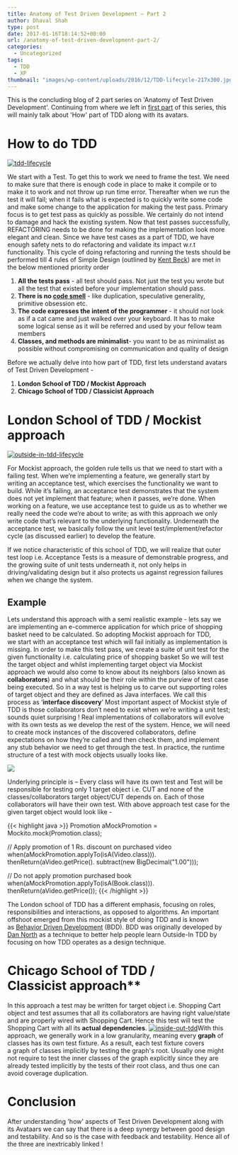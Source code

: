 ```yaml
---
title: Anatomy of Test Driven Development – Part 2
author: Dhaval Shah
type: post
date: 2017-01-16T18:14:52+00:00
url: /anatomy-of-test-driven-development-part-2/
categories:
  - Uncategorized
tags:
  - TDD
  - XP
thumbnail: "images/wp-content/uploads/2016/12/TDD-lifecycle-217x300.jpg"
---
```


This is the concluding blog of 2 part series on 'Anatomy of Test Driven Development'. Continuing from where we left in [first part](https://dhaval-shah.com/anatomy-of-test-driven-development-part-1/) of this series, this will mainly talk about 'How' part of TDD along with its avatars.

# How to do TDD

[![tdd-lifecycle](https://www.dhaval-shah.com/images/wp-content/uploads/2016/12/TDD-lifecycle-217x300.jpg)](https://www.dhaval-shah.com/images/wp-content/uploads/2016/12/TDD-lifecycle.jpg)

We start with a Test. To get this to work we need to frame the test. We need to make sure that there is enough code in place to make it compile or to make it to work and not throw up run time error. Thereafter when we run the test it will fail; when it fails what is expected is to quickly write some code and make some change to the application for making the test pass. Primary focus is to get test pass as quickly as possible. We certainly do not intend to damage and hack the existing system. Now that test passes successfully, REFACTORING needs to be done for making the implementation look more elegant and clean. Since we have test cases as a part of TDD, we have enough safety nets to do refactoring and validate its impact w.r.t functionality. This cycle of doing refactoring and running the tests should be performed till 4 rules of Simple Design (outlined by [Kent Beck](https://en.wikipedia.org/wiki/Kent_Beck)) are met in the below mentioned priority order

1.  **All the tests pass** - all test should pass. Not just the test you wrote but all the test that existed before your implementation should pass.
2.  **There is no [code smell](https://sourcemaking.com/refactoring/smells)** - like duplication, speculative generality, primitive obsession etc.
3.  **The code expresses the intent of the programmer** - it should not look as if a cat came and just walked over your keyboard. It has to make some logical sense as it will be referred and used by your fellow team members
4.  **Classes, and methods are minimalist**- you want to be as minimalist as possible without compromising on communication and quality of design

Before we actually delve into how part of TDD, first lets understand avatars of Test Driven Development -

1.  **London School of TDD / Mockist Approach**
2.  **Chicago School of TDD / Classicist Approach**

# London School of TDD / Mockist approach

[![outside-in-tdd-lifecycle](https://www.dhaval-shah.com/images/wp-content/uploads/2017/01/outside-in-tdd-lifecycle.jpg)](https://www.dhaval-shah.com/images/wp-content/uploads/2017/01/outside-in-tdd-lifecycle.jpg)

For Mockist approach, the golden rule tells us that we need to start with a failing test. When we’re implementing a feature, we generally start by writing an acceptance test, which exercises the functionality we want to build. While it’s failing, an acceptance test demonstrates that the system does not yet implement that feature; when it passes, we’re done. When working on a feature, we use acceptance test to guide us as to whether we really need the code we’re about to write; as with this approach we only write code that’s relevant to the underlying functionality. Underneath the acceptance test, we basically follow the unit level test/implement/refactor cycle (as discussed earlier) to develop the feature.

If we notice characteristic of this school of TDD, we will realize that outer test loop i.e. Acceptance Tests is a measure of demonstrable progress, and the growing suite of unit tests underneath it, not only helps in driving/validating design but it also protects us against regression failures when we change the system.

## Example
Lets understand this approach with a semi realistic example - lets say we are implementing an e-commerce application for which price of shopping basket need to be calculated. So adopting Mockist approach for TDD, we start with an acceptance test which will fail initially as implementation is missing. In order to make this test pass, we create a suite of unit test for the given functionality i.e. calculating price of shopping basket So we will test the target object and whilst implementing target object via Mockist approach we would also come to know about its neighbors (also known as **collaborators**) and what should be their role within the purview of test case being executed. So in a way test is helping us to carve out supporting roles of target object and they are defined as Java interfaces. We call this process as ‘**interface discovery**’ Most important aspect of Mockist style of TDD is those collaborators don’t need to exist when we’re writing a unit test; sounds quiet surprising ! Real implementations of collaborators will evolve with its own tests as we develop the rest of the system. Hence, we will need to create mock instances of the discovered collaborators, define expectations on how they’re called and then check them, and implement any stub behavior we need to get through the test. In practice, the runtime structure of a test with mock objects usually looks like.

[![](https://www.dhaval-shah.com/images/wp-content/uploads/2017/01/outside-in-tdd-basket-price-example-2.png)](https://www.dhaval-shah.com/images/wp-content/uploads/2017/01/outside-in-tdd-basket-price-example-2.png)

Underlying principle is – Every class will have its own test and Test will be responsible for testing only 1 target object i.e. CUT and none of the classes/collaborators target object/CUT depends on. Each of those collaborators will have their own test. With above approach test case for the given target object would look like -

{{< highlight java >}}
Promotion aMockPromotion = Mockito.mock(Promotion.class);

// Apply promotion of 1 Rs. discount on purchased video
when(aMockPromotion.applyTo(isA(Video.class))).
     thenReturn(aVideo.getPrice().
     subtract(new BigDecimal("1.00")));

// Do not apply promotion purchased book
when(aMockPromotion.applyTo(isA(Book.class))).
     thenReturn(aVideo.getPrice());
{{< /highlight >}}

The London school of TDD has a different emphasis, focusing on roles, responsibilities and interactions, as opposed to algorithms. An important offshoot emerged from this mockist style of doing TDD and is known as [Behavior Driven Development](http://dannorth.net/introducing-bdd/) (BDD). BDD was originally developed by [Dan North](https://dannorth.net/about/) as a technique to better help people learn Outside-In TDD by focusing on how TDD operates as a design technique.

# Chicago School of TDD / Classicist approach**
In this approach a test may be written for target object i.e. Shopping Cart object and test assumes that all its collaborators are having right value/state and are properly wired with Shopping Cart. Hence this test will test the Shopping Cart with all its **actual dependencies**. [![inside-out-tdd](https://www.dhaval-shah.com/images/wp-content/uploads/2017/01/inside-out-tdd.jpg)](https://www.dhaval-shah.com/images/wp-content/uploads/2017/01/inside-out-tdd.jpg)With this approach, we generally work in a low granularity, meaning every **graph** of classes has its own test fixture. As a result, each test fixture covers a graph of classes implicitly by testing the graph's root. Usually one might not require to test the inner classes of the graph explicitly since they are already tested implicitly by the tests of their root class, and thus one can avoid coverage duplication.

# Conclusion
After understanding 'how' aspects of Test Driven Development along with its Avataars we can say that there is a deep synergy between good design and testability. And so is the case with feedback and testability. Hence all of the three are inextricably linked !